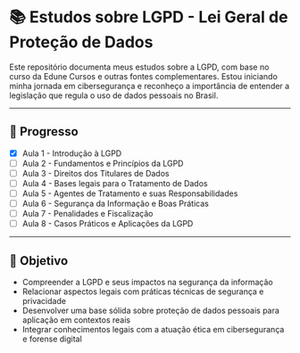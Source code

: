 # 📚 Estudos sobre LGPD - Lei Geral de Proteção de Dados

Este repositório documenta meus estudos sobre a LGPD, com base no curso da Edune Cursos e outras fontes complementares. Estou iniciando minha jornada em cibersegurança e reconheço a importância de entender a legislação que regula o uso de dados pessoais no Brasil.

---

## 📅 Progresso

- [x] Aula 1 - Introdução à LGPD
- [ ] Aula 2 - Fundamentos e Princípios da LGPD
- [ ] Aula 3 - Direitos dos Titulares de Dados
- [ ] Aula 4 - Bases legais para o Tratamento de Dados
- [ ] Aula 5 - Agentes de Tratamento e suas Responsabilidades
- [ ] Aula 6 - Segurança da Informação e Boas Práticas
- [ ] Aula 7 - Penalidades e Fiscalização
- [ ] Aula 8 - Casos Práticos e Aplicações da LGPD

---

## 🧠 Objetivo

- Compreender a LGPD e seus impactos na segurança da informação
- Relacionar aspectos legais com práticas técnicas de segurança e privacidade
- Desenvolver uma base sólida sobre proteção de dados pessoais para aplicação em contextos reais
- Integrar conhecimentos legais com a atuação ética em cibersegurança e forense digital

